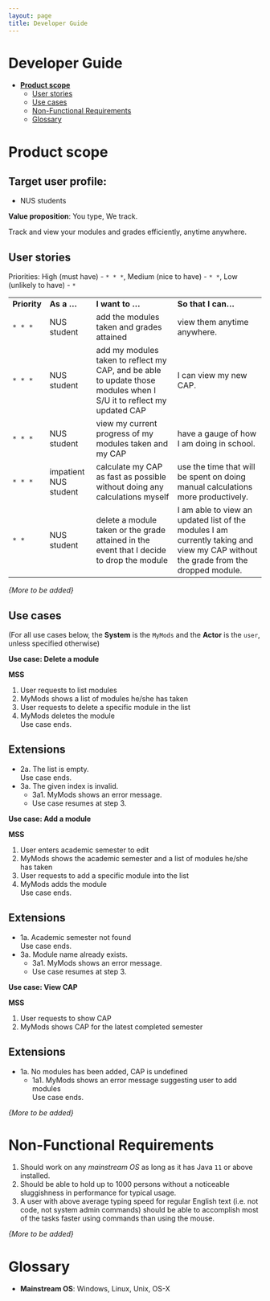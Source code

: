 ```yaml
---
layout: page
title: Developer Guide
---
```


# Developer Guide



*   **[Product scope](https://ay2021s1-cs2103t-t17-1.github.io/tp/DeveloperGuide.html#product-scope)**
    *   [User stories](https://ay2021s1-cs2103t-t17-1.github.io/tp/DeveloperGuide.html#user-stories)
    *   [Use cases](https://ay2021s1-cs2103t-t17-1.github.io/tp/DeveloperGuide.html#use-cases)
    *   [Non-Functional Requirements](https://ay2021s1-cs2103t-t17-1.github.io/tp/DeveloperGuide.html#non-functional-requirements)
    *   [Glossary](https://ay2021s1-cs2103t-t17-1.github.io/tp/DeveloperGuide.html#glossary)


# Product scope


## Target user profile:



*   NUS students

**Value proposition**: You type, We track.

Track and view your modules and grades efficiently, anytime anywhere.


## User stories

Priorities: High (must have) - `* * *`, Medium (nice to have) - `* *`, Low (unlikely to have) - `*`


<table>
  <tr>
   <td><strong>Priority</strong>
   </td>
   <td><strong>As a …​</strong>
   </td>
   <td><strong>I want to …​</strong>
   </td>
   <td><strong>So that I can…​</strong>
   </td>
  </tr>
  <tr>
   <td><code>* * *</code>
   </td>
   <td>NUS student
   </td>
   <td>add the modules taken and grades attained
   </td>
   <td>view them anytime anywhere.
   </td>
  </tr>
  <tr>
   <td><code>* * *</code>
   </td>
   <td>NUS student
   </td>
   <td>add my modules taken to reflect my CAP, and be able to update those modules when I S/U it to reflect my updated CAP
   </td>
   <td> I can view my new CAP.
   </td>
  </tr>
  <tr>
   <td><code>* * *</code>
   </td>
   <td>NUS student
   </td>
   <td>view my current progress of my modules taken and my CAP
   </td>
   <td>have a gauge of how I am doing in school.
   </td>
  </tr>
  <tr>
   <td><code>* * *</code>
   </td>
   <td>impatient NUS student
   </td>
   <td>calculate my CAP as fast as possible without doing any calculations myself
   </td>
   <td>use the time that will be spent on doing manual calculations more productively.
   </td>
  </tr>
  <tr>
   <td><code>* *</code>
   </td>
   <td>NUS student
   </td>
   <td>delete a module taken or the grade attained in the event that I decide to drop the module
   </td>
   <td>I am able to view an updated list of the modules I am currently taking and view my CAP without the grade from the dropped module.
   </td>
  </tr>
</table>


_{More to be added}_


## Use cases

(For all use cases below, the **System** is the `MyMods` and the **Actor** is the `user`, unless specified otherwise)

**Use case: Delete a module**

**MSS**



1. User requests to list modules
2. MyMods shows a list of modules he/she has taken
3. User requests to delete a specific module in the list
4. MyMods deletes the module \
Use case ends.


## Extensions



*   2a. The list is empty. \
Use case ends.
*   3a. The given index is invalid.
    *   3a1. MyMods shows an error message.
    *   Use case resumes at step 3.

**Use case: Add a module**

**MSS**



1. User enters academic semester to edit
2. MyMods shows the academic semester and a list of modules he/she has taken
3. User requests to add a specific module into the list
4. MyMods adds the module \
Use case ends.


## Extensions



*   1a. Academic semester not found \
Use case ends.
*   3a. Module name already exists.
    *   3a1. MyMods shows an error message.
    *   Use case resumes at step 3.

**Use case: View CAP**

**MSS**



1. User requests to show CAP
2. MyMods shows CAP for the latest completed semester


## Extensions



*   1a. No modules has been added, CAP is undefined
    *   1a1. MyMods shows an error message suggesting user to add modules \
Use case ends.

_{More to be added}_


# Non-Functional Requirements



1. Should work on any _mainstream OS_ as long as it has Java `11` or above installed.
2. Should be able to hold up to 1000 persons without a noticeable sluggishness in performance for typical usage.
3. A user with above average typing speed for regular English text (i.e. not code, not system admin commands) should be able to accomplish most of the tasks faster using commands than using the mouse.

_{More to be added}_


# Glossary



*   **Mainstream OS**: Windows, Linux, Unix, OS-X
